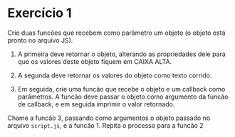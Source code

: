 # Exercício 1

Crie duas funcões que recebem como parâmetro um objeto (o objeto está pronto no arquivo JS).
1. A primeira deve retornar o objeto, alterando as propriedades dele para que os valores deste objeto fiquem em CAIXA ALTA.
2. A segunda deve retornar os valores do objeto como texto corrido.

3. Em seguida, crie uma funcão que recebe o objeto e um callback como parâmetros. A funcão deve passar o objeto como argumento da funcão de callback, e em seguida imprimir o valor retornado.

Chame a funcão 3, passando como argumentos o objeto passado no arquivo `script.js`, e a funcão 1.
Repita o processo para a funcão 2

